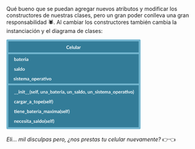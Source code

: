 Qué bueno que se puedan agregar nuevos atributos y modificar los constructores de nuestras clases, pero un gran poder conlleva una gran responsabilidad :spider:. Al cambiar los constructores también cambia la instanciación y el diagrama de clases:

<img src="https://raw.githubusercontent.com/MumukiProject/mumuki-guia-python3-clases-python-v-2021/master/assets/clases_2_1647534242720.7.svg" alt="clases_2_1647534242720.7.svg" width="350px" height="auto">

_Eli… mil disculpas pero, ¿nos prestas tu celular nuevamente?_ :point_right::point_left:
